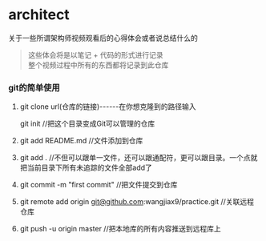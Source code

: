 # architect
关于一些所谓架构师视频观看后的心得体会或者说总结什么的
> 这些体会将是以笔记 + 代码的形式进行记录<br />
> 整个视频过程中所有的东西都将记录到此仓库



### git的简单使用

1. git clone url(仓库的链接)------在你想克隆到的路径输入

   git init //把这个目录变成Git可以管理的仓库

2. git add README.md //文件添加到仓库

3. git add . //不但可以跟单一文件，还可以跟通配符，更可以跟目录。一个点就把当前目录下所有未追踪的文件全部add了 

4. git commit -m "first commit" //把文件提交到仓库

5. git remote add origin git@github.com:wangjiax9/practice.git //关联远程仓库

6. git push -u origin master //把本地库的所有内容推送到远程库上